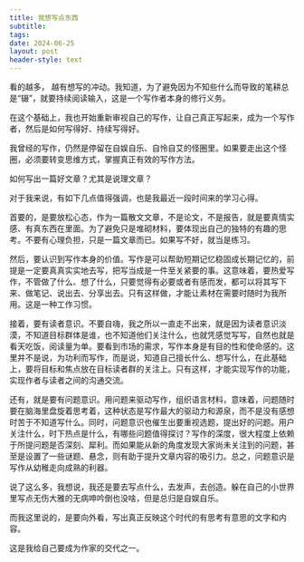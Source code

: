 ```yaml
---
title: 我想写点东西
subtitle: 
tags: 
date: 2024-06-25
layout: post
header-style: text
---
```


看的越多， 越有想写的冲动。我知道，为了避免因为不知些什么而导致的笔耕总是“辍”，就要持续阅读输入，这是一个写作者本身的修行义务。

在这个基础上，我也开始重新审视自己的写作，让自己真正写起来，成为一个写作者，然后是如何写得好、持续写得好。

我曾经的写作，仍然是停留在自娱自乐、自怜自艾的怪圈里。如果要走出这个怪圈，必须要转变思维方式，掌握真正有效的写作方法。

如何写出一篇好文章？尤其是说理文章？

对于我来说，有如下几点值得强调，也是我最近一段时间来的学习心得。

首要的，是要放松心态，作为一篇散文文章，不是论文，不是报告，就是要真情实感、有真东西在里面。为了避免只是堆砌材料，要体现出自己的独特的有趣的思考。不要有心理负担，只是一篇文章而已。如果写不好，就当是练习。

然后，要认识到写作本身的价值。写作是可以帮助短期记忆稳固成长期记忆的，前提是一定要真真实实地去写，把写当成是一件至关紧要的事。这意味着，要热爱写作，不管做了什么、想了什么，只要觉得有必要或者有感而发，都可以将其写下来、做笔记、说出去、分享出去。只有这样做，才能让素材在需要时随时为我所用。这是一种工作习惯。

接着，要有读者意识。不要自嗨，我之所以一直走不出来，就是因为读者意识淡漠，不知道目标群体是谁，也不知道他们关注什么，也就凭感觉写写，自然也就是看天吃饭，阅读量为单。要看到市场的需求，写作本身是有目的性和使命感的。这里并不是说，为功利而写作，而是说，知道自己擅长什么、想写什么，在此基础上，要将目标和焦点放在目标读者群的关注上。只有这样，才能实现写作的功能，实现作者与读者之间的沟通交流。

还有，就是要有问题意识。用问题来驱动写作，组织语言材料，意味着，问题随时要在脑海里盘旋着思考着，这种状态是写作最大的驱动力和源泉，而不是没有感想时苦于不知道写什么。同时，问题意识也催生出要重视选题，提出好的问题。用户关注什么，时下热点是什么，有哪些问题值得探讨？写作的深度，很大程度上依赖于所提问题是否深刻、犀利。而如果能从新的角度发现大家尚未关注到的问题，甚至是设置了一些谜题、悬念，则有助于提升文章内容的吸引力。总之，问题意识是写作从幼稚走向成熟的利器。

说了这么多，我想说，我还是要去写点什么，去发声，去创造。躲在自己的小世界里写点无伤大雅的无病呻吟倒也没啥，但是总归是自娱自乐。

而我这里说的，是要向外看，写出真正反映这个时代的有思考有意思的文字和内容。

这是我给自己要成为作家的交代之一。

